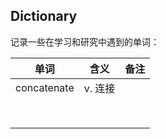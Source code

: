 ## Dictionary

记录一些在学习和研究中遇到的单词：

| 单词        | 含义    | 备注 |
| ----------- | ------- | ---- |
| concatenate | v. 连接 |      |
|             |         |      |
|             |         |      |
|             |         |      |
|             |         |      |
|             |         |      |
|             |         |      |
|             |         |      |
|             |         |      |

